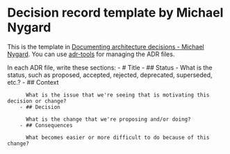 # Decision record template by Michael Nygard

This is the template in [Documenting architecture decisions - Michael Nygard](http://thinkrelevance.com/blog/2011/11/15/documenting-architecture-decisions).
You can use [adr-tools](https://github.com/npryce/adr-tools) for managing the ADR files.

In each ADR file, write these sections:
	- # Title
		- ## Status
		- What is the status, such as proposed, accepted, rejected, deprecated, superseded, etc.?
		- ## Context
		  
		  What is the issue that we're seeing that is motivating this decision or change?
		- ## Decision
		  
		  What is the change that we're proposing and/or doing?
		- ## Consequences
		  
		  What becomes easier or more difficult to do because of this change?
